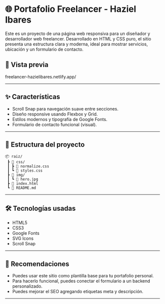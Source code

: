 
# 🌐 Portafolio Freelancer - Haziel Ibares

Este es un proyecto de una página web responsiva para un diseñador y desarrollador web freelancer. Desarrollado en HTML y CSS puro, el sitio presenta una estructura clara y moderna, ideal para mostrar servicios, ubicación y un formulario de contacto.

## 📸 Vista previa

freelancer-hazielibares.netlify.app/

---

## ✨ Características

- Scroll Snap para navegación suave entre secciones.
- Diseño responsive usando Flexbox y Grid.
- Estilos modernos y tipografía de Google Fonts.
- Formulario de contacto funcional (visual).

---

## 📁 Estructura del proyecto

```
📦 raiz/
 ┣ 📂 css/
 ┃ ┣ 📄 normalize.css
 ┃ ┗ 📄 styles.css
 ┣ 📂 img/
 ┃ ┗ 📄 hero.jpg
 ┣ 📄 index.html
 ┗ 📄 README.md
```

---

## 🛠 Tecnologías usadas

- HTML5
- CSS3
- Google Fonts
- SVG Icons
- Scroll Snap

---

## 📌 Recomendaciones

- Puedes usar este sitio como plantilla base para tu portafolio personal.
- Para hacerlo funcional, puedes conectar el formulario a un backend personalizado.
- Puedes mejorar el SEO agregando etiquetas meta y descripción.

---
